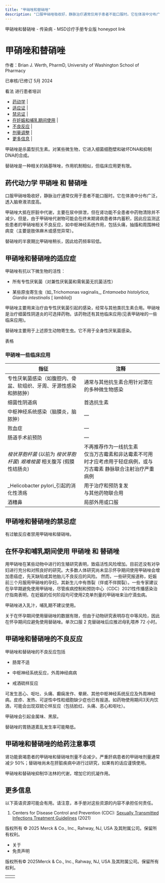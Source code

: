 ```yaml
---
title: "甲硝唑和替硝唑"
description: "口服甲硝唑吸收好，静脉治疗通常仅用于患者不能口服时。它在体液中分布广泛，透入脑脊液浓度高。"
---
```


﻿甲硝唑和替硝唑 \- 传染病 \- MSD诊疗手册专业版 honeypot link

# 甲硝唑和替硝唑

作者：Brian J. Werth, PharmD, University of Washington School of Pharmacy

已审核/已修订 5月 2024

看法 进行患者培训

- [药动学](#药动学_v1004036_zh) \|
- [适应证](#适应证_v1004039_zh) \|
- [禁忌证](#禁忌证_v1004117_zh) \|
- [在妊娠和哺乳期间使用](#在妊娠和哺乳期间使用_v1004120_zh) \|
- [不良反应](#不良反应_v1004124_zh) \|
- [剂量调整](#剂量调整_v1004135_zh) \|
- [更多信息](#更多信息_v48471786_zh) \|

甲硝唑是杀菌型抗生素。对某些微生物，它进入细菌细胞壁和破坏DNA和抑制DNA的合成。

替硝唑是一种相关的硝基咪唑，作用机制相似，但临床应用更有限。

## 药代动力学 甲硝唑 和 替硝唑

口服甲硝唑吸收好，静脉治疗通常仅用于患者不能口服时。它在体液中分布广泛，透入脑脊液浓度高。

甲硝唑大抵在肝脏中代谢，主要在尿中排泄，但在肾功能不全患者中药物清除并不减少。但是，由于甲硝唑代谢物可能会在终末期肾病患者体内蓄积，因此应监测这些患者的甲硝唑相关不良反应，如中枢神经系统作用，包括头痛，抽搐和周围神经病变（主要是肢体麻木或感觉异常）。

替硝唑的半衰期比甲硝唑稍长，因此给药频率较低。

## 甲硝唑和替硝唑的适应症

甲硝唑有抗以下微生物的活性：

- 所有专性厌氧菌（对兼性厌氧菌和需氧菌无抗菌活性）

- 某些原虫寄生虫（如_Trichomonas vaginalis_, _Entamoeba histolytica_, _Giardia intestinalis_ \[ _lamblia_\])


甲硝唑主要用来治疗由专性厌氧菌引起的感染，经常与其他类抗生素合用。甲硝唑是治疗细菌性阴道炎的可选择药物。该药物还有其他临床应用(见表甲硝唑的一些临床应用)。

替硝唑主要用于上述原生动物寄生虫。它不用于全身性厌氧菌感染。

表格

### 甲硝唑一些临床应用

| 指征 | 注释 |
| --- | --- |
| 专性厌氧菌感染（如腹腔内、骨盆、软组织、牙周、牙源性感染和肺脓肿） | 通常与其他抗生素合用针对潜在的多种微生物感染 |
| 细菌性阴道病 | 首选抗生素 |
| 中枢神经系统感染（脑膜炎，脑脓肿） | — |
| 败血症 | — |
| 肠道手术前预防 | — |
| _梭状芽胞杆菌_ (以前为 _梭状芽胞杆菌_) _艰难梭菌_ 相关腹泻 (假膜性结肠炎) | 不再推荐作为一线抗生素<br>仅当万古霉素和非达霉素不可用时才应考虑用于轻症病例，或与 万古霉素 静脉联合注射治疗严重病例 |
| _Helicobacter pylori_引起的消化性溃疡 | 用于治疗和预防复发<br>与其他药物联合用 |
| 酒糟鼻 | 局部外用或口服 |

## 甲硝唑和替硝唑的禁忌症

有过敏反应者禁用甲硝唑和替硝唑。

## 在怀孕和哺乳期间使用 甲硝唑 和 替硝唑

用甲硝唑在某些动物中进行的生殖研究表明，致癌活性风险增加。目前还没有对孕妇进行充分和对照良好的研究。大多数人体研究尚未显示怀孕期间使用甲硝唑会增加患癌症，先天缺陷或其他胎儿不良反应的风险。 然而，一些研究报道称，妊娠前三个月服用甲硝唑的孕妇，其新生儿中有唇裂（伴或不伴腭裂）。一些专家建议在孕早期避免使用甲硝唑，尽管疾病控制和预防中心（CDC）2021性传播感染治疗指南表明，在妊娠的任何阶段均可使用2克单剂量的甲硝唑来治疗滴虫病。

甲硝唑进入乳汁，哺乳期不建议使用。

关于在怀孕期间使用替硝唑的数据有限，但由于动物研究表明存在中等风险，因此在怀孕期间应避免使用替硝唑。单次口服 2 克替硝唑后应推迟母乳喂养 72 小时。

## 甲硝唑和替硝唑的不良反应

甲硝唑和替硝唑的不良反应包括

- 肠胃不适

- 中枢神经系统反应，外周神经病病

- 戒酒硫样反应


可发生恶心、呕吐、头痛、癫痫发作、晕厥、其他中枢神经系统反应及外周神经病。皮疹、发热、可逆性中性粒细胞缺少症也已有报道。如药物使用期间3天内饮酒，可能会出现双硫仑样反应（包括脸红、头痛、恶心和呕吐）。

甲硝唑会引起金属味、黑尿。

替硝唑的胃肠道紊乱发生率可能略低。

## 甲硝唑和替硝唑的给药注意事项

肾功能衰竭患者的甲硝唑和替硝唑剂量不会减少。严重肝病患者的甲硝唑剂量通常减少 50%；替硝唑尚未在肝脏疾病中进行过研究，如果有的话应谨慎使用。

甲硝唑和替硝唑抑制华法林的代谢，增加它的抗凝作用。

## 更多信息

以下英语资源可能会有用。请注意，本手册对这些资源的内容不承担任何责任。

1. Centers for Disease Control and Prevention (CDC): [Sexually Transmitted Infections Treatment Guidelines](https://www.cdc.gov/std/treatment-guidelines/default.htm) (2021)




版权所有 © 2025
Merck & Co., Inc., Rahway, NJ, USA 及其附属公司。保留所有权利。

- 关于
- 免责声明

版权所有© 2025Merck & Co., Inc., Rahway, NJ, USA 及其附属公司。保留所有权利。

|     |     |
| --- | --- |
|  |  |